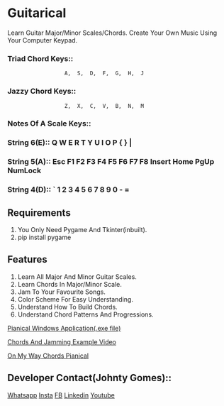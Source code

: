 # Guitarical
Learn Guitar Major/Minor Scales/Chords. Create Your Own Music Using Your Computer Keypad.

### Triad Chord Keys::
                      A,  S,  D,  F,  G,  H,  J
### Jazzy Chord Keys::
                      Z,  X,  C,  V,  B,  N,  M

### Notes Of A Scale Keys::
  ### String 6(E)::           Q  W  E  R  T  Y  U  I  O   P      {   }     |
  ### String 5(A)::          Esc F1 F2 F3 F4 F5 F6 F7 F8 Insert Home PgUp NumLock
  ### String 4(D)::           `  1  2  3  4  5  6  7  8   9      0    -     =  
  
                        
## Requirements
1. You Only Need Pygame And Tkinter(inbuilt).
2. pip install pygame

## Features
1. Learn All Major And Minor Guitar Scales.
2. Learn Chords In Major/Minor Scale.
3. Jam To Your Favourite Songs.
4. Color Scheme For Easy Understanding.
5. Understand How To Build Chords.
6. Understand Chord Patterns And Progressions.

[Pianical Windows Application(.exe file)](https://drive.google.com/file/d/19St_YspY8KqPLPgyydqqhMfeay2Jp1yR/view?usp=sharing)

[Chords And Jamming Example Video](https://www.youtube.com/watch?v=B0TjbzHoWek)

[On My Way Chords Pianical](https://www.youtube.com/watch?v=z89nB4Fn2t8)

## Developer Contact(Johnty Gomes)::
[Whatsapp](http://api.whatsapp.com/send?phone=+919773211427)
[Insta](http://instagram.com/johntygomes7)
[FB](https://www.facebook.com/guitarical.guy.7/)
[Linkedin](https://www.linkedin.com/in/johnty-g-315946b9/)
[Youtube](https://www.youtube.com/c/GuitaricalMaster/)
